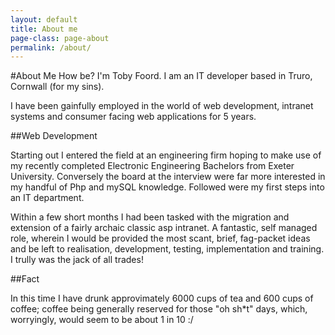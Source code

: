 ```yaml
---
layout: default
title: About me
page-class: page-about
permalink: /about/
---
```

#About Me
How be? I'm Toby Foord. I am an IT developer based in Truro, Cornwall (for my sins).

I have been gainfully employed in the world of web development, intranet systems and consumer facing web applications for 5 years. 

##Web Development

Starting out I entered the field at an engineering firm hoping to make use of my recently completed Electronic Engineering Bachelors from Exeter University. Conversely the board at the interview were far more interested in my handful of Php and mySQL knowledge. Followed were my first steps into an IT department.

Within a few short months I had been tasked with the migration and extension of a fairly archaic classic asp intranet. A fantastic, self managed role, wherein I would be provided the most scant, brief, fag-packet ideas and be left to realisation, development, testing, implementation and training. I trully was the jack of all trades!





##Fact

In this time I have drunk approvimately 6000 cups of tea and 600 cups of coffee; coffee being generally reserved for those "oh sh*t" days, which, worryingly, would seem to be about 1 in 10 :/